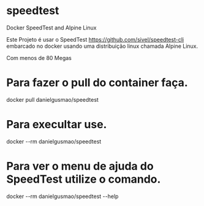 # speedtest
Docker SpeedTest and Alpine Linux

Este Projeto é usar o SpeedTest https://github.com/sivel/speedtest-cli embarcado no docker usando uma distribuição linux chamada Alpine Linux.

Com menos de 80 Megas

# Para fazer o pull do container faça.

docker pull danielgusmao/speedtest

# Para execultar use.

docker --rm danielgusmao/speedtest

# Para ver o menu de ajuda do SpeedTest utilize o comando.

docker --rm danielgusmao/speedtest --help
